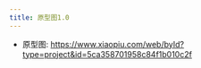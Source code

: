 ```yaml
---
title: 原型图1.0
---
```

* 原型图:
https://www.xiaopiu.com/web/byId?type=project&id=5ca358701958c84f1b010c2f